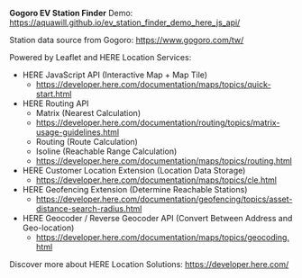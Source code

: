 **Gogoro EV Station Finder**
Demo: https://aquawill.github.io/ev_station_finder_demo_here_js_api/

Station data source from Gogoro: https://www.gogoro.com/tw/

Powered by Leaflet and HERE Location Services:

* HERE JavaScript API (Interactive Map + Map Tile)
    * https://developer.here.com/documentation/maps/topics/quick-start.html
* HERE Routing API
    * Matrix (Nearest Calculation)
    * https://developer.here.com/documentation/routing/topics/matrix-usage-guidelines.html
    * Routing (Route Calculation)
    * Isoline (Reachable Range Calculation)
    * https://developer.here.com/documentation/maps/topics/routing.html
* HERE Customer Location Extension (Location Data Storage)
    * https://developer.here.com/documentation/maps/topics/cle.html
* HERE Geofencing Extension (Determine Reachable Stations)
    * https://developer.here.com/documentation/geofencing/topics/asset-distance-search-radius.html
* HERE Geocoder / Reverse Geocoder API (Convert Between Address and Geo-location)
    * https://developer.here.com/documentation/maps/topics/geocoding.html

Discover more about HERE Location Solutions: https://developer.here.com/
